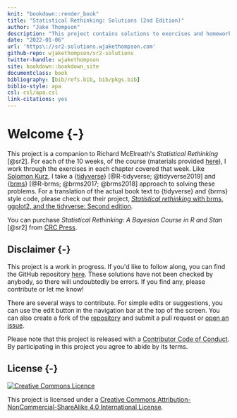 ```yaml
--- 
knit: "bookdown::render_book"
title: "Statistical Rethinking: Solutions (2nd Edition)"
author: "Jake Thompson"
description: "This project contains solutions to exercises and homework for the second edition of Richard McElreath's Statistical Rethinking: A Bayesian Course Using R and Stan. Solutions are offered using the tidyverse and brms packages. Thus, this project should be viewed as a companion to both the original book and Solomon Kurz's translation of the text to tidyverse and brms syntax. Here, we extend the translation to also include solutions to the exercises and homework assignments associated with the course."
date: "2022-01-06"
url: 'https\://sr2-solutions.wjakethompson.com'
github-repo: wjakethompson/sr2-solutions
twitter-handle: wjakethompson
site: bookdown::bookdown_site
documentclass: book
bibliography: [bib/refs.bib, bib/pkgs.bib]
biblio-style: apa
csl: csl/apa.csl
link-citations: yes
---
```


# Welcome {-}

This project is a companion to Richard McElreath's *Statistical Rethinking* [@sr2]. For each of the 10 weeks, of the course (materials provided [here](https://github.com/rmcelreath/stat_rethinking_2022)), I work through the exercises in each chapter covered that week. Like [Solomon Kurz](https://twitter.com/SolomonKurz), I take a {[tidyverse](https://tidyverse.tidyverse.org/)} [@R-tidyverse; @tidyverse2019] and {[brms](https://paul-buerkner.github.io/brms/)} [@R-brms; @brms2017; @brms2018] approach to solving these problems. For a translation of the actual book text to {tidyverse} and {brms} style code, please check out their project, [*Statistical rethinking* with brms, ggplot2, and the tidyverse: Second edition](https://bookdown.org/content/4857).

You can purchase *Statistical Rethinking: A Bayesian Course in R and Stan* [@sr2] from [CRC Press](https://www.routledge.com/Statistical-Rethinking-A-Bayesian-Course-with-Examples-in-R-and-STAN/McElreath/p/book/9780367139919?utm_source=crcpress.com&utm_medium=referral).

## Disclaimer {-}

This project is a work in progress. If you'd like to follow along, you can find the GitHub repository [here](https://github.com/wjakethompson/sr2-solutions). These solutions have not been checked by anybody, so there will undoubtedly be errors. If you find any, please contribute or let me know!

There are several ways to contribute. For simple edits or suggestions, you can use the edit button in the navigation bar at the top of the screen. You can also create a fork of the [repository](https://github.com/wjakethompson/sr2-solutions) and submit a pull request or [open an issue](https://github.com/wjakethompson/sr2-solutions/issues).

Please note that this project is released with a [Contributor Code of Conduct](https://github.com/wjakethompson/sr2-solutions/blob/main/CODE_OF_CONDUCT.md). By participating in this project you agree to abide by its terms.

## License {-}

<a rel="license" href="http://creativecommons.org/licenses/by-nc-sa/4.0/"><img alt="Creative Commons Licence" style="border-width:0" src="https://i.creativecommons.org/l/by-nc-sa/4.0/88x31.png" /></a>

This project is licensed under a <a rel="license" href="http://creativecommons.org/licenses/by-nc-sa/4.0/">Creative Commons Attribution-NonCommercial-ShareAlike 4.0 International License</a>.
